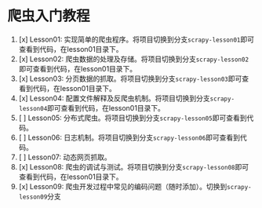 # 爬虫入门教程

1. [x] Lesson01: 实现简单的爬虫程序。将项目切换到分支`scrapy-lesson01`即可查看到代码，在lesson01目录下。
2. [x] Lesson02: 爬虫数据的处理及存储。将项目切换到分支`scrapy-lesson02`即可查看到代码，在lesson01目录下。
3. [x] Lesson03: 分页数据的抓取。将项目切换到分支`scrapy-lesson03`即可查看到代码，在lesson01目录下。
4. [x] Lesson04: 配置文件解释及反爬虫机制。将项目切换到分支`scrapy-lesson04`即可查看到代码，在lesson01目录下。
5. [ ] Lesson05: 分布式爬虫。将项目切换到分支`scrapy-lesson05`即可查看到代码。
6. [ ] Lesson06: 日志机制。将项目切换到分支`scrapy-lesson06`即可查看到代码。
7. [ ] Lesson07: 动态网页抓取。
8. [x] Lesson08: 爬虫的调试与测试。将项目切换到分支`scrapy-lesson08`即可查看到代码，在lesson01目录下。
9. [x] Lesson09: 爬虫开发过程中常见的编码问题（随时添加）。切换到`scrapy-lesson09`分支


